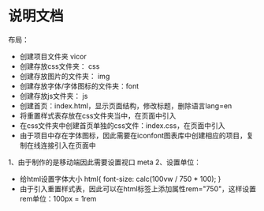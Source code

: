 # 说明文档

布局：
- 创建项目文件夹 vicor
- 创建存放css文件夹： css
- 创建存放图片的文件夹： img
- 创建存放字体/字体图标的文件夹：font
- 创建存放js文件夹： js
- 创建首页：index.html，显示页面结构，修改标题，删除语言lang=en
- 将重置样式表存放在css文件夹当中，在页面中引入
- 在css文件夹中创建首页单独的css文件：index.css，在页面中引入
- 由于项目中存在字体图标，因此需要在iconfont图表库中创建相应的项目，复制在线连接引入在页面中


1、由于制作的是移动端因此需要设置视口 meta
    <!-- 理想视口：宽度=设备宽度，默认缩放比例1.0，最大缩放比例1.0，禁止用户手动缩放
    -->
    <meta name="viewport" content="width=device-width, initial-scale=1.0, maximum-scale=1.0, user-scalable=0">
2、设置单位：
   - 给html设置字体大小
     html{
            font-size: calc(100vw / 750 * 100);
        }
   - 由于引入重置样式表，因此可以在html标签上添加属性rem="750"，这样设置rem单位：100px = 1rem